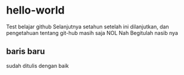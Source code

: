 # hello-world
Test belajar github
Selanjutnya setahun setelah ini dilanjutkan, dan pengetahuan tentang git-hub masih saja NOL
Nah Begitulah nasib nya
## baris baru
sudah ditulis dengan baik
